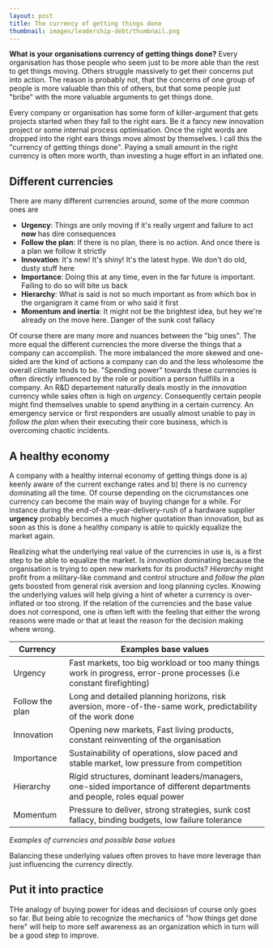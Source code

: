 ```yaml
---
layout: post
title: The currency of getting things done
thumbnail: images/leadership-debt/thumbnail.png
---
```


**What is your organisations currency of getting things done?** Every organisation has those people who seem just to be more able than the rest to get things moving. Others struggle massively to get their concerns put into action. The reason is probably not, that the concerns of one group of people is more valuable than this of others, but that some people just "bribe" with the more valuable arguments to get things done. 

Every company or organisation has some form of killer-argument that gets projects started when they fall to the right ears. Be it a fancy new innovation project or some internal process optimisation. Once the right words are dropped into the right ears things move almost by themselves. I call this the "currency of getting things done". Paying a small amount in the right currency is often more worth, than investing a huge effort in an inflated one. 

## Different currencies 

There are many different currencies around, some of the more common ones are 
* **Urgency**: Things are only moving if it's really urgent and failure to act **now** has dire consequences
* **Follow the plan**: If there is no plan, there is no action. And once there is a plan we follow it strictly
* **Innovation**: It's new! It's shiny! It's the latest hype. We don't do old, dusty stuff here
* **Importance**: Doing this at any time, even in the far future is important. Failing to do so will bite us back
* **Hierarchy**: What is said is not so much important as from which box in the organigram it came from or who said it first
* **Momentum and inertia**: It might not be the brightest idea, but hey we're already on the move here. Danger of the sunk cost fallacy 

Of course there are many more and nuances between the "big ones". The more equal the different currencies the more diverse the things that a company can accomplish. The more imbalanced the more skewed and one-sided are the kind of actions a company can do and the less wholesome the overall climate tends to be. "Spending power" towards these currencies is often directly influenced by the role or position a person fullfills in a company. An R&D departement naturally deals mostly in the *innovation* currency while sales often is high on *urgency*. Consequently certain people might find themselves unable to spend anything in a certain currency. An emergency service or first responders are usually almost unable to pay in *follow the plan* when their executing their core business, which is overcoming chaotic incidents. 

## A healthy economy

A company with a healthy internal economy of getting things done is a) keenly aware of the current exchange rates and b) there is no currency dominating all the time. Of course depending on the cicrumstances one currency can become the main way of buying change for a while. For instance during the end-of-the-year-delivery-rush of a hardware supplier **urgency** probably becomes a much higher quotation than innovation, but as soon as this is done a healthy company is able to quickly equalize the market again. 

Realizing what the underlying real value of the currencies in use is, is a first step to be able to equalize the market. Is *innovation* dominating because the organisation is trying to open new markets for its products? *Hierarchy* might profit from a military-like command and control structure and *follow the plan* gets boosted from general risk aversion and long planning cycles. Knowing the underlying values will help giving a hint of wheter a currency is over-inflated or too strong. If the relation of the currencies and the base value does not correspond, one is often left with the feeling that either the wrong reasons were made or that at least the reason for the decision making where wrong. 


| Currency        | Examples base values                                                                                                     |
| --------------- | ------------------------------------------------------------------------------------------------------------------------ |
| Urgency         | Fast markets, too big workload or too many things work in progress, error-prone processes (i.e constant firefighting)    |
| Follow the plan | Long and detailed planning horizons, risk aversion, more-of-the-same work, predictability of the work done               |
| Innovation      | Opening new markets, Fast living products, constant reinventing of the organisation                                      |
| Importance      | Sustainability of operations, slow paced and stable market, low pressure from competition                                |
| Hierarchy       | Rigid structures, dominant leaders/managers, one-sided importance of different departments and people, roles equal power |
| Momentum        | Pressure to deliver, strong strategies, sunk cost fallacy, binding budgets, low failure tolerance                        |
*Examples of currencies and possible base values*

Balancing these underlying values often proves to have more leverage than just influencing the currency directly.

## Put it into practice 

THe analogy of buying power for ideas and decisiosn of course only goes so far. But being able to recognize the mechanics of "how things get done here" will help to more self awareness as an organization which in turn will be a good step to improve. 

